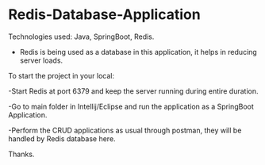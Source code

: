 # Redis-Database-Application
Technologies used: Java, SpringBoot, Redis.

- Redis is being used as a database in this application, it helps in reducing server loads.
  
To start the project in your local:

-Start Redis at port 6379 and keep the server running during entire duration.

-Go to main folder in Intellij/Eclipse and run the application as a SpringBoot Application.

-Perform the CRUD applications as usual through postman, they will be handled by Redis database here.

Thanks.
